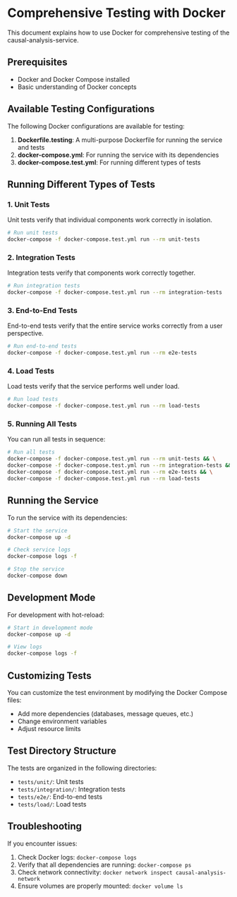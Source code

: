 # Comprehensive Testing with Docker

This document explains how to use Docker for comprehensive testing of the causal-analysis-service.

## Prerequisites

- Docker and Docker Compose installed
- Basic understanding of Docker concepts

## Available Testing Configurations

The following Docker configurations are available for testing:

1. **Dockerfile.testing**: A multi-purpose Dockerfile for running the service and tests
2. **docker-compose.yml**: For running the service with its dependencies
3. **docker-compose.test.yml**: For running different types of tests

## Running Different Types of Tests

### 1. Unit Tests

Unit tests verify that individual components work correctly in isolation.

```bash
# Run unit tests
docker-compose -f docker-compose.test.yml run --rm unit-tests
```

### 2. Integration Tests

Integration tests verify that components work correctly together.

```bash
# Run integration tests
docker-compose -f docker-compose.test.yml run --rm integration-tests
```

### 3. End-to-End Tests

End-to-end tests verify that the entire service works correctly from a user perspective.

```bash
# Run end-to-end tests
docker-compose -f docker-compose.test.yml run --rm e2e-tests
```

### 4. Load Tests

Load tests verify that the service performs well under load.

```bash
# Run load tests
docker-compose -f docker-compose.test.yml run --rm load-tests
```

### 5. Running All Tests

You can run all tests in sequence:

```bash
# Run all tests
docker-compose -f docker-compose.test.yml run --rm unit-tests && \
docker-compose -f docker-compose.test.yml run --rm integration-tests && \
docker-compose -f docker-compose.test.yml run --rm e2e-tests && \
docker-compose -f docker-compose.test.yml run --rm load-tests
```

## Running the Service

To run the service with its dependencies:

```bash
# Start the service
docker-compose up -d

# Check service logs
docker-compose logs -f

# Stop the service
docker-compose down
```

## Development Mode

For development with hot-reload:

```bash
# Start in development mode
docker-compose up -d

# View logs
docker-compose logs -f
```

## Customizing Tests

You can customize the test environment by modifying the Docker Compose files:

- Add more dependencies (databases, message queues, etc.)
- Change environment variables
- Adjust resource limits

## Test Directory Structure

The tests are organized in the following directories:

- `tests/unit/`: Unit tests
- `tests/integration/`: Integration tests
- `tests/e2e/`: End-to-end tests
- `tests/load/`: Load tests

## Troubleshooting

If you encounter issues:

1. Check Docker logs: `docker-compose logs`
2. Verify that all dependencies are running: `docker-compose ps`
3. Check network connectivity: `docker network inspect causal-analysis-network`
4. Ensure volumes are properly mounted: `docker volume ls`
